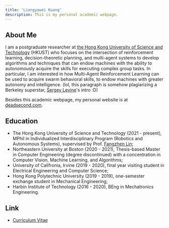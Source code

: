 ```yaml
---
title: 'Liangyawei Kuang'
description: This is my personal academic webpage.
---
```


## About Me 
I am a postgraduate researcher at [the Hong Kong University of Science and Technology](https://hkust.edu.hk/) (HKUST) who focuses on the intersection of reinforcement learning, decision-theoretic planning, and multi-agent systems to develop algorithms and techniques that can endow machines with the ability to autonomously acquire the skills for executing complex group tasks. In particular, I am interested in how Multi-Agent Reinforcement Learning can be used to acquire swarm behavioral skills, to endow machines with greater autonomy and intelligence. (lol, this paragraph is somehow plagiarizing a Berkeley superstar, [Sergey Levine](http://people.eecs.berkeley.edu/~svlevine/)'s intro :D)

Besides this academic webpage, my personal website is at [deadsecond.com](https://www.deadsecond.com).

## Education
- The Hong Kong University of Science and Technology (2021 - present), MPhil in  Individualized Interdisciplinary Program (Robotics and Autonomous Systems), supervised by Prof. [Fangzhen Lin](https://facultyprofiles.ust.hk/profiles.php?profile=fangzhen-lin-flin#researchinterest);
- Northeastern University at Boston (2020 - 2021), Thesis-based Master in Computer Engineering (degree discontinued) with a concentration in Computer Vision, Machine Learning, and Algorithms;
- University of Califronia, Irvine (2019 - 2020), final year visiting student in Electrical Engineering and Computer Science;
- Hong Kong Polytechnic University (2019 - 2019), one-semester exchange student in Mechanical Engineering;
- Harbin Institute of Technology (2016 - 2020), BEng in Mechatronics Engineering.

## Link
- [Curriculum Vitae](https://github.com/klyw1998/LiangyaweiKuang/blob/gh-pages/cv.pdf)
